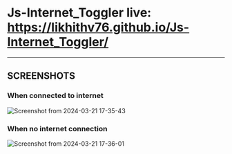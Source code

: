 # Js-Internet_Toggler live: https://likhithv76.github.io/Js-Internet_Toggler/
--------------------------------
## SCREENSHOTS
### When connected to internet
![Screenshot from 2024-03-21 17-35-43](https://github.com/likhithv76/Js-Internet_Toggler/assets/132771198/249c198e-1b90-4eb9-a6ef-a56b7117fbe2)
### When no internet connection
![Screenshot from 2024-03-21 17-36-01](https://github.com/likhithv76/Js-Internet_Toggler/assets/132771198/b054c2ac-dc64-411c-8bc5-80bcbc674f35)
